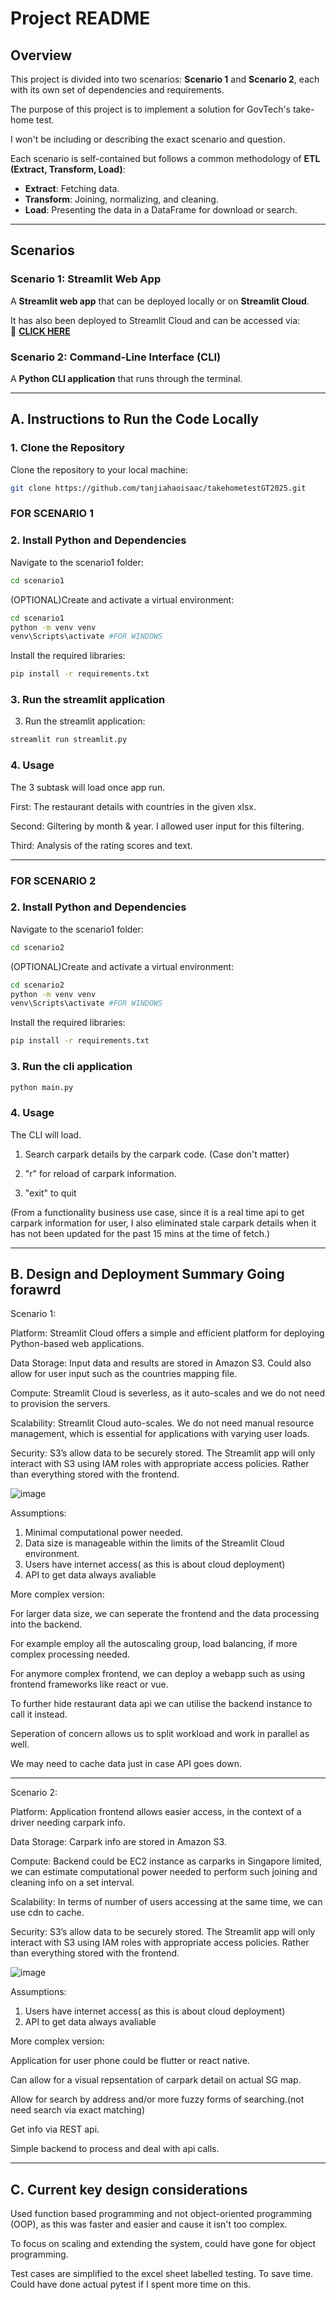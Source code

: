 # Project README  

## Overview  

This project is divided into two scenarios: **Scenario 1** and **Scenario 2**, each with its own set of dependencies and requirements.  

The purpose of this project is to implement a solution for GovTech's take-home test.  

I won't be including or describing the exact scenario and question.  

Each scenario is self-contained but follows a common methodology of **ETL (Extract, Transform, Load)**:  

- **Extract**: Fetching data.  
- **Transform**: Joining, normalizing, and cleaning.  
- **Load**: Presenting the data in a DataFrame for download or search.  

---

## Scenarios  

### **Scenario 1**: Streamlit Web App  

A **Streamlit web app** that can be deployed locally or on **Streamlit Cloud**.  

It has also been deployed to Streamlit Cloud and can be accessed via:  
🔗 **[CLICK HERE](https://tanjiahaoisaac-takehometestgt2025-scenario1streamlit-wm0nh2.streamlit.app/)**  

### **Scenario 2**: Command-Line Interface (CLI)  

A **Python CLI application** that runs through the terminal.  

---

## A. Instructions to Run the Code Locally  

### **1. Clone the Repository**  

Clone the repository to your local machine:  
```bash
git clone https://github.com/tanjiahaoisaac/takehometestGT2025.git
```
### FOR SCENARIO 1
### **2. Install Python and Dependencies**
Navigate to the scenario1 folder:
```bash
cd scenario1
```
(OPTIONAL)Create and activate a virtual environment:
```bash
cd scenario1
python -m venv venv
venv\Scripts\activate #FOR WINDOWS

```
Install the required libraries:
```bash
pip install -r requirements.txt
```
### **3. Run the streamlit application**
3. Run the streamlit application:
```bash
streamlit run streamlit.py
```
### **4. Usage**
The 3 subtask will load once app run.

First: The restaurant details with countries in the given xlsx.

Second: Giltering by month & year. I allowed user input for this filtering.

Third: Analysis of the rating scores and text.

---

### FOR SCENARIO 2
### **2. Install Python and Dependencies**
Navigate to the scenario1 folder:
```bash
cd scenario2
```
(OPTIONAL)Create and activate a virtual environment:
```bash
cd scenario2
python -m venv venv
venv\Scripts\activate #FOR WINDOWS
```
Install the required libraries:
```bash
pip install -r requirements.txt
```
### **3. Run the cli application**
```bash
python main.py  
```
### **4. Usage**
The CLI will load.

  1. Search carpark details by the carpark code. (Case don't matter)
   
  2. "r" for reload of carpark information.
   
  3. "exit" to quit
     
(From a functionality business use case, since it is a real time api to get carpark information for user, I also eliminated stale carpark details when it has not been updated for the past 15 mins at the time of fetch.)


---

## B. Design and Deployment Summary Going forawrd
Scenario 1: 

Platform: Streamlit Cloud offers a simple and efficient platform for deploying Python-based web applications. 

Data Storage: Input data and results are stored in Amazon S3. Could also allow for user input such as the countries mapping file.

Compute: Streamlit Cloud is severless, as it auto-scales and we do not need to provision the servers.

Scalability: Streamlit Cloud auto-scales. We do not need manual resource management, which is essential for applications with varying user loads.

Security: S3’s allow data to be securely stored. The Streamlit app will only interact with S3 using IAM roles with appropriate access policies. Rather than everything stored with the frontend.

![image](https://github.com/user-attachments/assets/88c08817-2d54-46af-a6b6-a83b1e743468)

Assumptions:

1. Minimal computational power needed. 
2. Data size is manageable within the limits of the Streamlit Cloud environment.
3. Users have internet access( as this is about cloud deployment)  
4. API to get data always avaliable

More complex version:

For larger data size, we can seperate the frontend and the data processing into the backend.

For example employ all the autoscaling group, load balancing, if more complex processing needed. 

For anymore complex frontend, we can deploy a webapp such as using frontend frameworks like react or vue.

To further hide restaurant data api we can utilise the backend instance to call it instead.

Seperation of concern allows us to split workload and work in parallel as well.

We may need to cache data just in case API goes down.

---

Scenario 2: 

Platform:  Application frontend allows easier access, in the context of a driver needing carpark info.

Data Storage: Carpark info are stored in Amazon S3.

Compute: Backend could be EC2 instance as carparks in Singapore limited, we can estimate computational power needed to perform such joining and cleaning info on a set interval.

Scalability: In terms of number of users accessing at the same time, we can use cdn to cache.

Security: S3’s allow data to be securely stored. The Streamlit app will only interact with S3 using IAM roles with appropriate access policies. Rather than everything stored with the frontend.

![image](https://github.com/user-attachments/assets/64f3dc61-3f08-414e-8b0c-af0f81167252)

Assumptions:

1. Users have internet access( as this is about cloud deployment)  
2. API to get data always avaliable

More complex version:

Application for user phone could be flutter or react native. 

Can allow for a visual repsentation of carpark detail on actual SG map.

Allow for search by address and/or more fuzzy forms of searching.(not need search via exact matching)

Get info via REST api.

Simple backend to process and deal with api calls.

---


## C. Current key design considerations
Used function based programming and not object-oriented programming (OOP), as this was faster and easier and cause it isn't too complex.

To focus on scaling and extending the system, could have gone for object programming.


Test cases are simplified to the excel sheet labelled testing. To save time. Could have done actual pytest if I spent more time on this.



